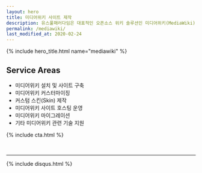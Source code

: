 ```yaml
---
layout: hero
title: 미디어위키 사이트 제작
description: 유스풀패러다임은 대표적인 오픈소스 위키 솔루션인 미디어위키(MediaWiki) 기반 사이트 구축 및 기술 지원 서비스를 제공합니다.
permalink: /mediawiki/
last_modified_at: 2020-02-24
---
```

{% include hero_title.html name="mediawiki" %}

<!-- <p>
<a href="https://www.mediawiki.org" target="_blank">미디어위키(MediaWiki)</a>는 위키피디어(위키백과)에서 사용하는 대표적인 오픈소스 위키(wiki) 솔루션입니다.
</p> -->

<div class="page-header">
  <h2>Service Areas</h2>
</div>

* 미디어위키 설치 및 사이트 구축
* 미디어위키 커스터마이징
* 커스텀 스킨(Skin) 제작
* 미디어위키 사이트 호스팅 운영
* 미디어위키 마이그레이션
* 기타 미디어위키 관련 기술 지원

{% include cta.html %}

<p>&nbsp;</p><hr>
{% include disqus.html %}





